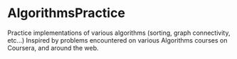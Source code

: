 # AlgorithmsPractice

Practice implementations of various algorithms (sorting, graph connectivity, etc...)
Inspired by problems encountered on various Algorithms courses on Coursera, and around the web.
